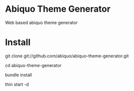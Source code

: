 Abiquo Theme Generator
======================

Web based abiquo theme generator 

Install
=======

git clone git://github.com/abiquo/abiquo-theme-generator.git 

cd abiquo-theme-generator

bundle install

thin start -d


